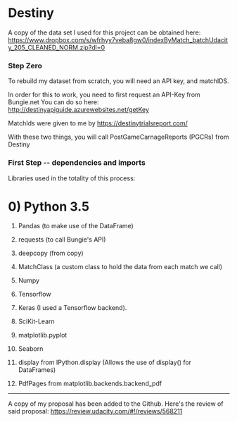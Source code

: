 # Destiny

A copy of the data set I used for this project can be obtained here: https://www.dropbox.com/s/wfrhyy7veba8gw0/indexByMatch_batchUdacity_205_CLEANED_NORM.zip?dl=0

### Step Zero
To rebuild my dataset from scratch, you will need an API key, and matchIDS. 

In order for this to work, you need to first request an API-Key from Bungie.net
You can do so here: http://destinyapiguide.azurewebsites.net/getKey

MatchIds were given to me by https://destinytrialsreport.com/

With these two things, you will call PostGameCarnageReports (PGCRs) from Destiny

### First Step -- dependencies and imports
Libraries used in the totality of this process:

# 0) Python 3.5

1) Pandas (to make use of the DataFrame)

2) requests (to call Bungie's API)

3) deepcopy (from copy)

4) MatchClass (a custom class to hold the data from each match we call)

5) Numpy 

6) Tensorflow

7) Keras (I used a Tensorflow backend). 

8) SciKit-Learn

9) matplotlib.pyplot

10) Seaborn

11) display from IPython.display (Allows the use of display() for DataFrames)

12) PdfPages from matplotlib.backends.backend_pdf

----

A copy of my proposal has been added to the Github. Here's the review of said proposal: https://review.udacity.com/#!/reviews/568211
